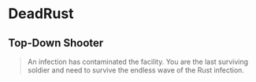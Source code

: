 # DeadRust

## Top-Down Shooter
> An infection has contaminated the facility.
> You are the last surviving soldier and need to survive the endless wave of the Rust infection.
